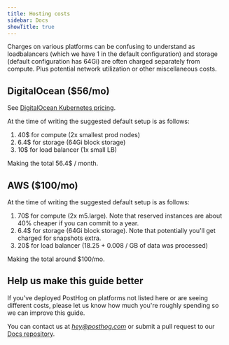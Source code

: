 ```yaml
---
title: Hosting costs
sidebar: Docs
showTitle: true
---
```


Charges on various platforms can be confusing to understand as loadbalancers (which we have 1 in the default configuration) and storage (default configuration has 64Gi) are often charged separately from compute. Plus potential network utilization or other miscellaneous costs.

## DigitalOcean ($56/mo)

See [DigitalOcean Kubernetes pricing](https://www.digitalocean.com/pricing#kubernetes).

At the time of writing the suggested default setup is as follows:
1. 40$ for compute (2x smallest prod nodes)
1. 6.4$ for storage (64Gi block storage)
1. 10$ for load balancer (1x small LB)

Making the total 56.4$ / month.

## AWS ($100/mo)

At the time of writing the suggested default setup is as follows:
1. 70$ for compute (2x m5.large). Note that reserved instances are about 40% cheaper if you can commit to a year.
1. 6.4$ for storage (64Gi block storage). Note that potentially you'll get charged for snapshots extra.
1. 20$ for load balancer (18.25 + 0.008 / GB of data was processed)

Making the total around $100/mo.

## Help us make this guide better

If you've deployed PostHog on platforms not listed here or are seeing different costs, please let us know how much you're roughly spending so we can improve this guide. 

You can contact us at _[hey@posthog.com](mailto:hey@posthog.com)_ or submit a pull request to our [Docs repository](https://github.com/PostHog/posthog.com).
